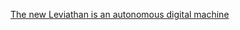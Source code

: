 [The new Leviathan is an autonomous digital machine](https://blogs.lse.ac.uk/businessreview/2021/02/08/the-new-leviathan-is-an-autonomous-digital-machine/)

